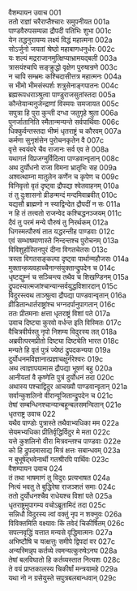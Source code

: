 वैशम्पायन उवाच	001  
ततो राज्ञां चरैराप्तैश्चारः समुपनीयत	001a  
पाण्डवैरुपसम्पन्ना द्रौपदी पतिभिः शुभा	001c  
येन तद्धनुरायम्य लक्ष्यं विद्धं महात्मना	002a  
सोऽर्जुनो जयतां श्रेष्ठो महाबाणधनुर्धरः	002c  
यः शल्यं मद्रराजानमुत्क्षिप्याभ्रामयद्बली	003a  
त्रासयंश्चापि सङ्क्रुद्धो वृक्षेण पुरुषान्रणे	003c  
न चापि सम्भ्रमः कश्चिदासीत्तत्र महात्मनः	004a  
स भीमो भीमसंस्पर्शः शत्रुसेनाङ्गपातनः	004c  
ब्रह्मरूपधराञ्श्रुत्वा पाण्डुराजसुतांस्तदा	005a  
कौन्तेयान्मनुजेन्द्राणां विस्मयः समजायत	005c  
सपुत्रा हि पुरा कुन्ती दग्धा जतुगृहे श्रुता	006a  
पुनर्जातानिति स्मैतान्मन्यन्ते सर्वपार्थिवाः	006c  
धिक्कुर्वन्तस्तदा भीष्मं धृतराष्ट्रं च कौरवम्	007a  
कर्मणा सुनृशंसेन पुरोचनकृतेन वै	007c  
वृत्ते स्वयंवरे चैव राजानः सर्व एव ते	008a  
यथागतं विप्रजग्मुर्विदित्वा पाण्डवान्वृतान्	008c  
अथ दुर्योधनो राजा विमना भ्रातृभिः सह	009a  
अश्वत्थाम्ना मातुलेन कर्णेन च कृपेण च	009c  
विनिवृत्तो वृतं दृष्ट्वा द्रौपद्या श्वेतवाहनम्	010a  
तं तु दुःशासनो व्रीडन्मन्दं मन्दमिवाब्रवीत्	010c  
यद्यसौ ब्राह्मणो न स्याद्विन्देत द्रौपदीं न सः	011a  
न हि तं तत्त्वतो राजन्वेद कश्चिद्धनञ्जयम्	011c  
दैवं तु परमं मन्ये पौरुषं तु निरर्थकम्	012a  
धिगस्मत्पौरुषं तात यद्धरन्तीह पाण्डवाः	012c  
एवं सम्भाषमाणास्ते निन्दन्तश्च पुरोचनम्	013a  
विविशुर्हास्तिनपुरं दीना विगतचेतसः	013c  
त्रस्ता विगतसङ्कल्पा दृष्ट्वा पार्थान्महौजसः	014a  
मुक्तान्हव्यवहाच्चैनान्संयुक्तान्द्रुपदेन च	014c  
धृष्टद्युम्नं च सञ्चिन्त्य तथैव च शिखण्डिनम्	015a  
द्रुपदस्यात्मजांश्चान्यान्सर्वयुद्धविशारदान्	015c  
विदुरस्त्वथ ताञ्श्रुत्वा द्रौपद्या पाण्डवान्वृतान्	016a  
व्रीडितान्धार्तराष्ट्रांश्च भग्नदर्पानुपागतान्	016c  
ततः प्रीतमनाः क्षत्ता धृतराष्ट्रं विशां पते	017a  
उवाच दिष्ट्या कुरवो वर्धन्त इति विस्मितः	017c  
वैचित्रवीर्यस्तु नृपो निशम्य विदुरस्य तत्	018a  
अब्रवीत्परमप्रीतो दिष्ट्या दिष्ट्येति भारत	018c  
मन्यते हि वृतं पुत्रं ज्येष्ठं द्रुपदकन्यया	019a  
दुर्योधनमविज्ञानात्प्रज्ञाचक्षुर्नरेश्वरः	019c  
अथ त्वाज्ञापयामास द्रौपद्या भूषणं बहु	020a  
आनीयतां वै कृष्णेति पुत्रं दुर्योधनं तदा	020c  
अथास्य पश्चाद्विदुर आचख्यौ पाण्डवान्वृतान्	021a  
सर्वान्कुशलिनो वीरान्पूजितान्द्रुपदेन च	021c  
तेषां सम्बन्धिनश्चान्यान्बहून्बलसमन्वितान्	021e  
धृतराष्ट्र उवाच	022  
यथैव पाण्डोः पुत्रास्ते तथैवाभ्यधिका मम	022a  
सेयमभ्यधिका प्रीतिर्वृद्धिर्विदुर मे मता	022c  
यत्ते कुशलिनो वीरा मित्रवन्तश्च पाण्डवाः	022e  
को हि द्रुपदमासाद्य मित्रं क्षत्तः सबान्धवम्	023a  
न बुभूषेद्भवेनार्थी गतश्रीरपि पार्थिवः	023c  
वैशम्पायन उवाच	024  
तं तथा भाषमाणं तु विदुरः प्रत्यभाषत	024a  
नित्यं भवतु ते बुद्धिरेषा राजञ्शतं समाः	024c  
ततो दुर्योधनश्चैव राधेयश्च विशां पते	025a  
धृतराष्ट्रमुपागम्य वचोऽब्रूतामिदं तदा	025c  
सन्निधौ विदुरस्य त्वां वक्तुं नृप न शक्नुवः	026a  
विविक्तमिति वक्ष्यावः किं तवेदं चिकीर्षितम्	026c  
सपत्नवृद्धिं यत्तात मन्यसे वृद्धिमात्मनः	027a  
अभिष्टौषि च यत्क्षत्तुः समीपे द्विपदां वर	027c  
अन्यस्मिन्नृप कर्तव्ये त्वमन्यत्कुरुषेऽनघ	028a  
तेषां बलविघातो हि कर्तव्यस्तात नित्यशः	028c  
ते वयं प्राप्तकालस्य चिकीर्षां मन्त्रयामहे	029a  
यथा नो न ग्रसेयुस्ते सपुत्रबलबान्धवान्	029c  
